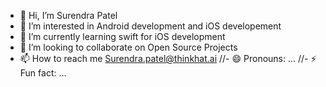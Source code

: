 - 👋 Hi, I’m Surendra Patel
- 👀 I’m interested in Android development and iOS developement
- 🌱 I’m currently learning swift for iOS development
- 💞️ I’m looking to collaborate on Open Source Projects
- 📫 How to reach me Surendra.patel@thinkhat.ai
//- 😄 Pronouns: ...
//- ⚡ Fun fact: ...

<!---
Surendra-iOS/Surendra-iOS is a ✨ special ✨ repository because its `README.md` (this file) appears on your GitHub profile.
You can click the Preview link to take a look at your changes.
--->
